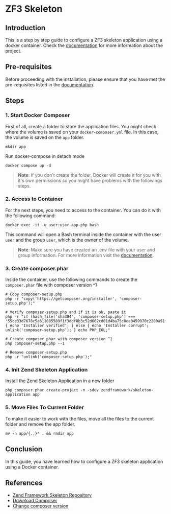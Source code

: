 # ZF3 Skeleton

## Introduction

This is a step by step guide to configure a ZF3 skeleton application using a docker container. Check the [documentation](../README.md) for more information about the project.

## Pre-requisites

Before proceeding with the installation, please ensure that you have met the pre-requisites listed in the [documentation](../README.md#pre-requisites).

## Steps

### 1. Start Docker Composer

First of all, create a folder to store the application files. You might check where the volume is saved on your `docker-composer.yml` file. In this case, the volume is saved on the `app` folder.

```shell
mkdir app
```

Run docker-compose in detach mode

```shell
docker compose up -d
```

> **Note**: If you don't create the folder, Docker will create it for you with it's own permissions so you might have problems with the followings steps.

### 2. Access to Container

For the next steps, you need to access to the container. You can do it with the following command:

```shell
docker exec -it -u user:user app-php bash
```

This command will open a Bash terminal inside the container with the user `user` and the group `user`, which is the owner of the volume.

> **Note**: Make sure you have created an .env file with your user and group information. For more information visit the [documentation](create-php-apache-docker.md).

### 3. Create composer.phar

Inside the container, use the following commands to create the `composer.phar` file with composer version ^1

```shell
# Copy composer-setup.php
php -r "copy('https://getcomposer.org/installer', 'composer-setup.php');"

# Verify composer-setup.php and if it is ok, paste it
php -r "if (hash_file('sha384', 'composer-setup.php') === '55ce33d7678c5a611085589f1f3ddf8b3c52d662cd01d4ba75c0ee0459970c2200a51f492d557530c71c15d8dba01eae') { echo 'Installer verified'; } else { echo 'Installer corrupt'; unlink('composer-setup.php'); } echo PHP_EOL;"

# Create composer.phar with composer version ^1 
php composer-setup.php --1

# Remove composer-setup.php
php -r "unlink('composer-setup.php');"
```

### 4. Init Zend Skeleton Application

Install the Zend Skeleton Application in a new folder

```shell
php composer.phar create-project -n -sdev zendframework/skeleton-application app
```

### 5. Move Files To Current Folder

To make it easier to work with the files, move all the files to the current folder and remove the app folder.

```shell
mv -n app/{.,}* . && rmdir app
```

## Conclusion

In this guide, you have learned how to configure a ZF3 skeleton application using a Docker container.

## References

- [Zend Framework Skeleton Repository](https://github.com/zendframework/ZendSkeletonApplication)
- [Download Composer](https://getcomposer.org/download/)
- [Change composer version](https://stackoverflow.com/a/64598028)
